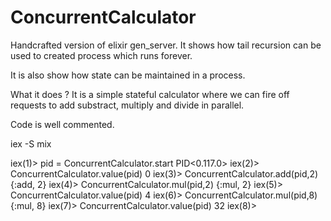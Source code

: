 # ConcurrentCalculator

Handcrafted version of elixir gen_server. It shows how tail recursion can be used to created process which runs forever.

It is also show how state can be maintained in a process.

What it does ?
It is a simple stateful calculator where we can fire off requests to add substract, multiply and divide in parallel.

Code is well commented.

iex -S mix

iex(1)> pid = ConcurrentCalculator.start
PID<0.117.0>
iex(2)> ConcurrentCalculator.value(pid)
0
iex(3)> ConcurrentCalculator.add(pid,2)
{:add, 2}
iex(4)> ConcurrentCalculator.mul(pid,2)
{:mul, 2}
iex(5)> ConcurrentCalculator.value(pid)
4
iex(6)> ConcurrentCalculator.mul(pid,8)
{:mul, 8}
iex(7)> ConcurrentCalculator.value(pid)
32
iex(8)>
